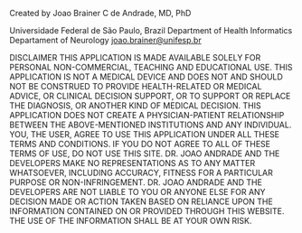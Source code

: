 Created by Joao Brainer C de Andrade, MD, PhD

Universidade Federal de São Paulo, Brazil
Department of Health Informatics
Departament of Neurology
joao.brainer@unifesp.br


DISCLAIMER
THIS APPLICATION IS MADE AVAILABLE SOLELY FOR PERSONAL NON-COMMERCIAL, TEACHING AND EDUCATIONAL USE. THIS APPLICATION IS NOT A MEDICAL DEVICE AND DOES NOT AND SHOULD NOT BE CONSTRUED TO PROVIDE HEALTH-RELATED OR MEDICAL ADVICE, OR CLINICAL DECISION SUPPORT, OR TO SUPPORT OR REPLACE THE DIAGNOSIS, OR ANOTHER KIND OF MEDICAL DECISION. THIS APPLICATION DOES NOT CREATE A PHYSICIAN-PATIENT RELATIONSHIP BETWEEN THE ABOVE-MENTIONED INSTITUTIONS AND ANY INDIVIDUAL. YOU, THE USER, AGREE TO USE THIS APPLICATION UNDER ALL THESE TERMS AND CONDITIONS. IF YOU DO NOT AGREE TO ALL OF THESE TERMS OF USE, DO NOT USE THIS SITE.
DR. JOAO ANDRADE AND THE DEVELOPERS MAKE NO REPRESENTATIONS AS TO ANY MATTER WHATSOEVER, INCLUDING ACCURACY, FITNESS FOR A PARTICULAR PURPOSE OR NON-INFRINGEMENT.
DR. JOAO ANDRADE AND THE DEVELOPERS ARE NOT LIABLE TO YOU OR ANYONE ELSE FOR ANY DECISION MADE OR ACTION TAKEN BASED ON RELIANCE UPON THE INFORMATION CONTAINED ON OR PROVIDED THROUGH THIS WEBSITE. THE USE OF THE INFORMATION SHALL BE AT YOUR OWN RISK.
